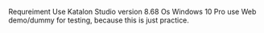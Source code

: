 Requreiment
Use Katalon Studio version 8.68
Os Windows 10 Pro
use Web demo/dummy for testing,  because this is just practice.
